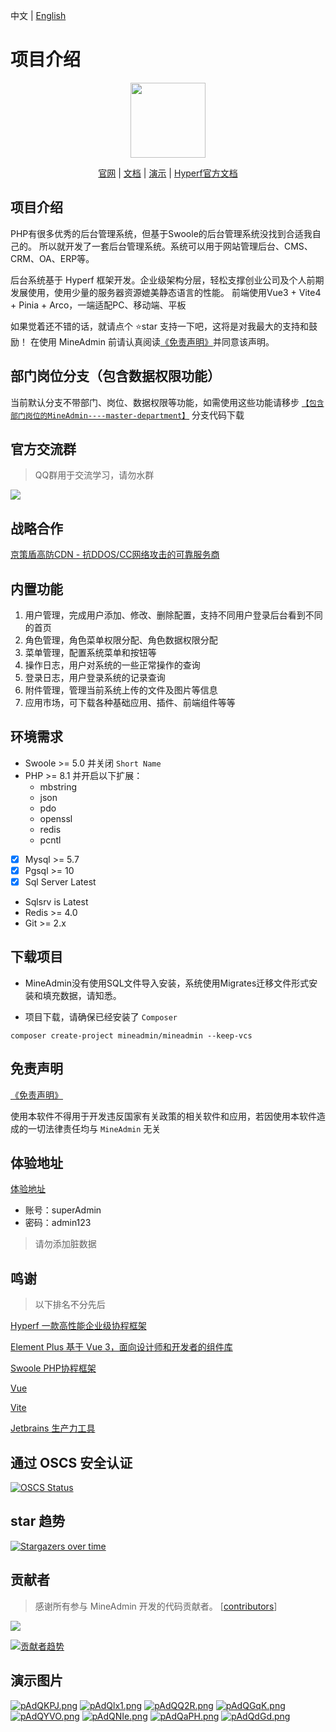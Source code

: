 中文 | [English](./README-en.md)
# 项目介绍

<p align="center">
    <img src="https://doc.mineadmin.com/logo.svg" width="120" />
</p>
<p align="center">
    <a href="https://www.mineadmin.com" target="_blank">官网</a> |
    <a href="https://doc.mineadmin.com" target="_blank">文档</a> | 
    <a href="https://demo.mineadmin.com" target="_blank">演示</a> |
    <a href="https://hyperf.wiki/3.0/#/" target="_blank">Hyperf官方文档</a> 
</p>

## 项目介绍

PHP有很多优秀的后台管理系统，但基于Swoole的后台管理系统没找到合适我自己的。
所以就开发了一套后台管理系统。系统可以用于网站管理后台、CMS、CRM、OA、ERP等。

后台系统基于 Hyperf 框架开发。企业级架构分层，轻松支撑创业公司及个人前期发展使用，使用少量的服务器资源媲美静态语言的性能。
前端使用Vue3 + Vite4 + Pinia + Arco，一端适配PC、移动端、平板

如果觉着还不错的话，就请点个 ⭐star 支持一下吧，这将是对我最大的支持和鼓励！
在使用 MineAdmin 前请认真阅读[《免责声明》](https://doc.mineadmin.com/guide/start/declaration.html)并同意该声明。

## 部门岗位分支（包含数据权限功能）
当前默认分支不带部门、岗位、数据权限等功能，如需使用这些功能请移步 [`【包含部门岗位的MineAdmin----master-department】`](https://github.com/mineadmin/MineAdmin/tree/master-department) 分支代码下载

## 官方交流群
> QQ群用于交流学习，请勿水群

<img src="https://svg.hamm.cn/badge.svg?key=QQ群&value=150105478" />

## 战略合作
[京策盾高防CDN - 抗DDOS/CC网络攻击的可靠服务商](https://www.jcdun.com/guoneigaofangcdn)

## 内置功能

1. 用户管理，完成用户添加、修改、删除配置，支持不同用户登录后台看到不同的首页
2. 角色管理，角色菜单权限分配、角色数据权限分配
3. 菜单管理，配置系统菜单和按钮等
4. 操作日志，用户对系统的一些正常操作的查询
5. 登录日志，用户登录系统的记录查询
6. 附件管理，管理当前系统上传的文件及图片等信息
7. 应用市场，可下载各种基础应用、插件、前端组件等等

## 环境需求

- Swoole >= 5.0 并关闭 `Short Name`
- PHP >= 8.1 并开启以下扩展：
  - mbstring
  - json
  - pdo
  - openssl
  - redis
  - pcntl
- [x] Mysql >= 5.7
- [x] Pgsql >= 10
- [x] Sql Server Latest
- Sqlsrv is Latest
- Redis >= 4.0
- Git >= 2.x


## 下载项目
- MineAdmin没有使用SQL文件导入安装，系统使用Migrates迁移文件形式安装和填充数据，请知悉。

- 项目下载，请确保已经安装了 `Composer`
```shell
composer create-project mineadmin/mineadmin --keep-vcs
```

## 免责声明
[《免责声明》](https://doc.mineadmin.com/guide/start/declaration.html)

使用本软件不得用于开发违反国家有关政策的相关软件和应用，若因使用本软件造成的一切法律责任均与 `MineAdmin` 无关

## 体验地址

[体验地址](https://demo.mineadmin.com)
- 账号：superAdmin
- 密码：admin123

> 请勿添加脏数据

## 鸣谢

> 以下排名不分先后

[Hyperf 一款高性能企业级协程框架](https://hyperf.io/)

[Element Plus 基于 Vue 3，面向设计师和开发者的组件库](https://element-plus.org/)

[Swoole PHP协程框架](https://www.swoole.com)

[Vue](https://vuejs.org/)

[Vite](https://vitejs.cn/)

[Jetbrains 生产力工具](https://www.jetbrains.com/)

## 通过 OSCS 安全认证
[![OSCS Status](https://www.oscs1024.com/platform/badge/kanyxmo/MineAdmin.svg?size=large)](https://www.murphysec.com/dr/9ztZvuSN6OLFjCDGVo)

## star 趋势

[![Stargazers over time](https://starchart.cc/mineadmin/mineadmin.svg)](https://starchart.cc/mineadmin/mineadmin.svg)

## 贡献者

> 感谢所有参与 MineAdmin 开发的代码贡献者。 [[contributors](https://github.com/mineadmin/minedmin/graphs/contributors)]
<a href="https://github.com/mineadmin/mineadmin/graphs/contributors">
<img src="https://contrib.rocks/image?repo=mineadmin/mineadmin" />
</a>

[![贡献者趋势](https://contributor-overtime-api.apiseven.com/contributors-svg?chart=contributorOverTime&repo=mineadmin/mineadmin)](https://www.apiseven.com/en/contributor-graph?chart=contributorOverTime&repo=mineadmin/mineadmin)

## 演示图片
[![pAdQKPJ.png](https://s21.ax1x.com/2024/10/22/pAdQKPJ.png)](https://imgse.com/i/pAdQKPJ)
[![pAdQlx1.png](https://s21.ax1x.com/2024/10/22/pAdQlx1.png)](https://imgse.com/i/pAdQlx1)
[![pAdQQ2R.png](https://s21.ax1x.com/2024/10/22/pAdQQ2R.png)](https://imgse.com/i/pAdQQ2R)
[![pAdQGqK.png](https://s21.ax1x.com/2024/10/22/pAdQGqK.png)](https://imgse.com/i/pAdQGqK)
[![pAdQYVO.png](https://s21.ax1x.com/2024/10/22/pAdQYVO.png)](https://imgse.com/i/pAdQYVO)
[![pAdQNIe.png](https://s21.ax1x.com/2024/10/22/pAdQNIe.png)](https://imgse.com/i/pAdQNIe)
[![pAdQaPH.png](https://s21.ax1x.com/2024/10/22/pAdQaPH.png)](https://imgse.com/i/pAdQaPH)
[![pAdQdGd.png](https://s21.ax1x.com/2024/10/22/pAdQdGd.png)](https://imgse.com/i/pAdQdGd)

